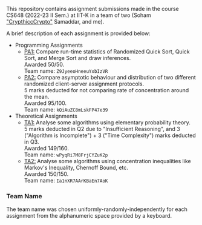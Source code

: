 This repository contains assignment submissions made in the course CS648 (2022-23 II Sem.) at IIT-K in a team of two (Soham ["CrypthiccCrypto"](https://github.com/CrypthiccCrypto) Samaddar, and me). <br>

A brief description of each assignment is provided below:

+ Programming Assignments
  + [<u>PA1:</u>](./Programming%20Assignments/A1/) Compare run-time statistics of Randomized Quick Sort, Quick Sort, and Merge Sort and draw inferences. <br> Awarded 50/50. <br> Team name: `Z9JyeeoHneeuYxbIzVR`
  + [<u>PA2:</u>](./Programming%20Assignments/A2/) Compare asymptotic behaviour and distribution of two different randomized client-server assignment protocols. <br> 5 marks deducted for not comparing rate of concentration around the mean. <br> Awarded 95/100. <br> Team name: `kQiAuZC8mLskFP47e39` 
+ Theoretical Assignments
  + [<u>TA1:</u>](./Theoretical%20Assignments/A1/) Analyse some algorithms using elementary probability theory. <br> 5 marks deducted in Q2 due to "Insufficient Reasoning", and 3 ("Algorithm is Incomplete") + 3 ("Time Complexity") marks deducted in Q3. <br> Awarded 149/160. <br> Team name: `wPyqRi7M8FrjCYZuK2p`
  + [<u>TA2:</u>](./Theoretical%20Assignments/A2/) Analyse some algorithms using concentration inequalities like Markov's Inequality, Chernoff Bound, etc. <br> Awarded 150/150. <br> Team name: `Ia1nXR7AArKBaEn7AoK`

### Team Name
The team name was chosen uniformly-randomly-independently for each assignment from the alphanumeric space provided by a keyboard.
